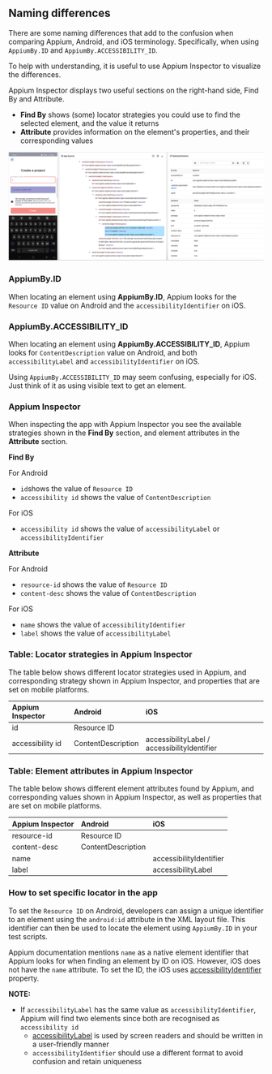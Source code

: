 ## Naming differences

There are some naming differences that add to the confusion when comparing Appium, Android, and iOS terminology. Specifically, when using `AppiumBy.ID` and `AppiumBy.ACCESSIBILITY_ID`.

To help with understanding, it is useful to use Appium Inspector to visualize the differences.

Appium Inspector displays two useful sections on the right-hand side, Find By and Attribute.
- **Find By** shows (some) locator strategies you could use to find the selected element, and the value it returns
- **Attribute** provides information on the element's properties, and their corresponding values

![inspecting_android_app](/img/locators_android.png)


### AppiumBy.ID

When locating an element using **AppiumBy.ID**, Appium looks for the `Resource ID` value on Android and the `accessibilityIdentifier` on iOS.


### AppiumBy.ACCESSIBILITY_ID

When locating an element using **AppiumBy.ACCESSIBILITY_ID**, Appium looks for `ContentDescription` value on Android, and both `accessibilityLabel` and `accessibilityIdentifier` on iOS. 

Using `AppiumBy.ACCESSIBILITY_ID` may seem confusing, especially for iOS. Just think of it as using visible text to get an element.


### Appium Inspector

When inspecting the app with Appium Inspector you see the available strategies shown in the **Find By** section, and element attributes in the **Attribute** section.

**Find By**

For Android

- `id`shows the value of `Resource ID`
- `accessibility id` shows the value of `ContentDescription`

For iOS

- `accessibility id` shows the value of `accessibilityLabel` or `accessibilityIdentifier`


**Attribute**

For Android

- `resource-id` shows the value of `Resource ID`
- `content-desc` shows the value of `ContentDescription`

For iOS

- `name` shows the value of `accessibilityIdentifier`
- `label` shows the value of `accessibilityLabel`


### Table: Locator strategies in Appium Inspector

The table below shows different locator strategies used in Appium, and corresponding strategy shown in Appium Inspector, and properties that are set on mobile platforms.

| Appium Inspector   | Android            | iOS                                          |
|:-------------------|:-------------------|:---------------------------------------------|
| id                 | Resource ID        |                                              |
| accessibility id   | ContentDescription | accessibilityLabel / accessibilityIdentifier |


### Table: Element attributes in Appium Inspector

The table below shows different element attributes found by Appium, and corresponding values shown in Appium Inspector, as well as properties that are set on mobile platforms.

| Appium Inspector   | Android            | iOS                       |
|:-------------------|:-------------------|:--------------------------|
| resource-id        | Resource ID        |                           |
| content-desc       | ContentDescription |                           |
| name               |                    | accessibilityIdentifier   |
| label              |                    | accessibilityLabel        |


### How to set specific locator in the app

To set the `Resource ID` on Android, developers can assign a unique identifier to an element using the `android:id` attribute in the XML layout file. This identifier can then be used to locate the element using `AppiumBy.ID` in your test scripts.

Appium documentation mentions `name` as a native element identifier that Appium looks for when finding an element by ID on iOS. However, iOS does not have the `name` attribute. To set the ID, the iOS uses [accessibilityIdentifier](https://developer.apple.com/documentation/uikit/uiaccessibilityidentification/1623132-accessibilityidentifier) property.

**NOTE:**

- If `accessibilityLabel` has the same value as `accessibilityIdentifier`, Appium will find two elements since both are recognised as `accessibility id`
  - [accessibilityLabel](https://developer.apple.com/documentation/objectivec/nsobject/1615181-accessibilitylabel) is used by screen readers and should be written in a user-friendly manner
  - `accessibilityIdentifier` should use a different format to avoid confusion and retain uniqueness
